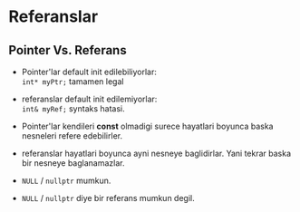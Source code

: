 # Referanslar

## Pointer Vs. Referans

* Pointer'lar default init edilebiliyorlar:  
`int* myPtr;` tamamen legal
* referanslar default init edilemiyorlar:  
`int& myRef;` syntaks hatasi.


* Pointer'lar kendileri **const** olmadigi surece hayatlari boyunca baska nesneleri refere edebilirler.
* referanslar hayatlari boyunca ayni nesneye baglidirlar. Yani tekrar baska bir nesneye baglanamazlar.

* `NULL` / `nullptr` mumkun.
* `NULL` / `nullptr` diye bir referans mumkun degil.

